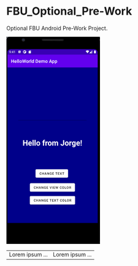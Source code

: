 # FBU_Optional_Pre-Work
Optional FBU Android Pre-Work Project.

<table border="0">
 <tr>
    <img src="https://github.com/PrimeBIue/FBU_Optional_Pre-Work/blob/master/Assets/App_Gif.gif" width="244" height="542" />
 </tr>
 <tr>
    <td>Lorem ipsum ...</td>
    <td>Lorem ipsum ...</td>
 </tr>
</table>



